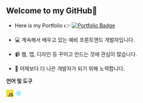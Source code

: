 

## Welcome to my GitHub👏

* Here is my Portfolio 👉 [![Portfolio Badge](https://img.shields.io/badge/Portfolio-ffffff?style=flat-square&logo=Notion&logoColor=black&link=https://www.notion.so/Geon-Lee-0a2ead807ec24791b5f75a5d0974fca8)](https://www.notion.so/89780e5afccf49409db2793617e9884a)


* 💻 계속해서 배우고 있는 예비 프론트엔드 개발자입니다.
* 📹 웹, 앱, 디자인 등 꾸미고 만드는 것에 관심이 많습니다.
* 🧐 어제보다 더 나은 개발자가 되기 위해 노력합니다.

**언어 및 도구**  

<code><img height="20" src="https://raw.githubusercontent.com/github/explore/80688e429a7d4ef2fca1e82350fe8e3517d3494d/topics/javascript/javascript.png"></code>
<code><img height="20" src="https://raw.githubusercontent.com/github/explore/80688e429a7d4ef2fca1e82350fe8e3517d3494d/topics/react/react.png"></code>
